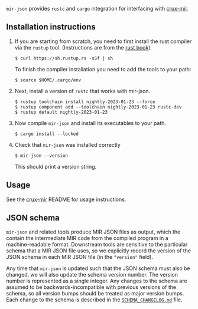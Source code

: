 `mir-json` provides `rustc` and `cargo` integration for interfacing with
[crux-mir][crux-mir-repo].

## Installation instructions

1. If you are starting from scratch, you need to first install the rust
compiler via the `rustup` tool. (Instructions are from the [rust
book](https://doc.rust-lang.org/book/2018-edition/ch01-01-installation.html)).

       $ curl https://sh.rustup.rs -sSf | sh

   To finish the compiler installation you need to add the tools to your path:

       $ source $HOME/.cargo/env

2. Next, install a version of `rustc` that works with mir-json.

       $ rustup toolchain install nightly-2023-01-23 --force
       $ rustup component add --toolchain nightly-2023-01-23 rustc-dev
       $ rustup default nightly-2023-01-23

   <!-- Note: when changing to a new nightly, also update `wrapper.rs` -->

3. Now compile `mir-json` and install its executables to your path.

       $ cargo install --locked

4. Check that `mir-json` was installed correctly

       $ mir-json --version

   This should print a version string.


## Usage

See the [crux-mir][crux-mir-repo] README for usage instructions.

## JSON schema

`mir-json` and related tools produce MIR JSON files as output, which the
contain the intermediate MIR code from the compiled program in a
machine-readable format. Downstream tools are sensitive to the particular
schema that a MIR JSON file uses, so we explicitly record the version of the
JSON schema in each MIR JSON file (in the `"version"` field).

Any time that `mir-json` is updated such that the JSON schema must also be
changed, we will also update the schema version number. The version number is
represented as a single integer. Any changes to the schema are assumed to be
backwards-incompatible with previous versions of the schema, so all version
bumps should be treated as major version bumps. Each change to the schema is
described in the [`SCHEMA_CHANGELOG.md`](SCHEMA_CHANGELOG.md) file.


[crux-mir-repo]: https://github.com/GaloisInc/crucible/tree/master/crux-mir
